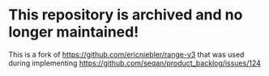 # This repository is archived and no longer maintained!
This is a fork of https://github.com/ericniebler/range-v3 that was used during implementing https://github.com/seqan/product_backlog/issues/124
